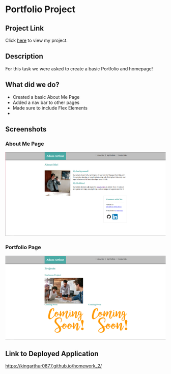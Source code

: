 # Portfolio Project

## Project Link

Click [here](https://kingarthur0877.github.io/homework_2/.) to view my project.

## Description

For this task we were asked to create a basic Portfolio and homepage!

## What did we do?

- Created a basic About Me Page
- Added a nav bar to other pages
- Made sure to include Flex Elements
- 

## Screenshots

### About Me Page

![image about me](./assets/images/Screenshot1.png "about me")

### Portfolio Page

![image portfolio](./assets/images/Screenshot2.png "portfolio")

## Link to Deployed Application
https://kingarthur0877.github.io/homework_2/